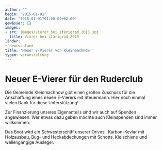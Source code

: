 ```yaml
---
author: ""
begin: "2015-01-01"
date: "2015-01-01T01:00:00+02:00"
gewässer: []
images:
- src: images/Vierer_bei_starigrad_2015.jpg
  title: Vierer bei starigrad 2015
länder: 
- deutschland
title: 'Neuer E-Vierer von Kleinmachnow '
typen: veranstaltung
---
```


# Neuer E-Vierer für den Ruderclub


Die Gemeinde Kleinmachnow gibt einen großen Zuschuss für die Anschaffung eines neuen E-Vierers mit Steuermann. Hier noch einmal vielen Dank für diese Unterstützung!

Zur Finanzierung unseres Eigenanteils sind wir auch auf Spenden angewiesen. Wer etwas dazu geben möchte auch Kleinspenden sind immer willkommen.

Das Boot wird ein Schwesterschiff unserer Orivesi. Karbon-Kevlar mit Holzausbau, Bug- und Heckabdeckungen mit Schotts, Kielschiene und wellengängige Ausleger.
